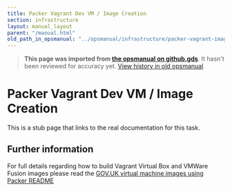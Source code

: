```yaml
---
title: Packer Vagrant Dev VM / Image Creation
section: infrastructure
layout: manual_layout
parent: "/manual.html"
old_path_in_opsmanual: "../opsmanual/infrastructure/packer-vagrant-image-creation.md"
---
```




> **This page was imported from [the opsmanual on github.gds](https://github.gds/gds/opsmanual)**.
It hasn't been reviewed for accuracy yet.
[View history in old opsmanual](https://github.gds/gds/opsmanual/tree/master/infrastructure/packer-vagrant-image-creation.md)


# Packer Vagrant Dev VM / Image Creation

This is a stub page that links to the real documentation for this task.

## Further information

For full details regarding how to build Vagrant Virtual Box and VMWare Fusion images please read the [GOV.UK virtual machine images using Packer README](https://github.gds/gds/govuk-provisioning/blob/master/packer/README.md)

